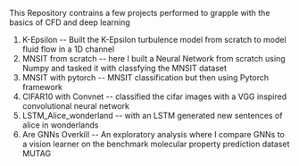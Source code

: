 This Repository contrains a few projects performed to grapple with the basics of CFD and deep learning

1) K-Epsilon -- Built the K-Epsilon turbulence model from scratch to model fluid flow in a 1D channel
2) MNSIT from scratch --  here I built a Neural Network from scratch using Numpy and tasked it with classfying the MNSIT dataset
3) MNSIT with pytorch -- MNSIT classification but then using Pytorch framework
4) CIFAR10 with Convnet -- classified the cifar images with a VGG inspired convolutional neural network
5) LSTM_Alice_wonderland -- with an LSTM generated new sentences of alice in wonderlands
6) Are GNNs Overkill -- An exploratory analysis where I compare GNNs to a vision learner on the benchmark molecular property prediction dataset MUTAG
